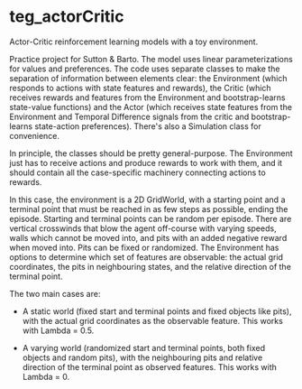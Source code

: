 # teg_actorCritic
Actor-Critic reinforcement learning models with a toy environment.

Practice project for Sutton & Barto. The model uses linear parameterizations for values and preferences. The code uses separate classes to make the separation of information between elements clear: the Environment (which responds to actions with state features and rewards), the Critic (which receives rewards and features from the Environment and bootstrap-learns state-value functions) and the Actor (which receives state features from the Environment and Temporal Difference signals from the critic and bootstrap-learns state-action preferences). There's also a Simulation class for convenience.

In principle, the classes should be pretty general-purpose. The Environment just has to receive actions and produce rewards to work with them, and it should contain all the case-specific machinery connecting actions to rewards.

In this case, the environment is a 2D GridWorld, with a starting point and a terminal point that must be reached in as few steps as possible, ending the episode. Starting and terminal points can be random per episode. There are vertical crosswinds that blow the agent off-course with varying speeds, walls which cannot be moved into, and pits with an added negative reward when moved into. Pits can be fixed or randomized. The Environment has options to determine which set of features are observable: the actual grid coordinates, the pits in neighbouring states, and the relative direction of the terminal point.

The two main cases are:

- A static world (fixed start and terminal points and fixed objects like pits), with the actual grid coordinates as the observable feature. This works with Lambda = 0.5.

- A varying world (randomized start and terminal points, both fixed objects and random pits), with the neighbouring pits and relative direction of the terminal point as observed features. This works with Lambda = 0.
